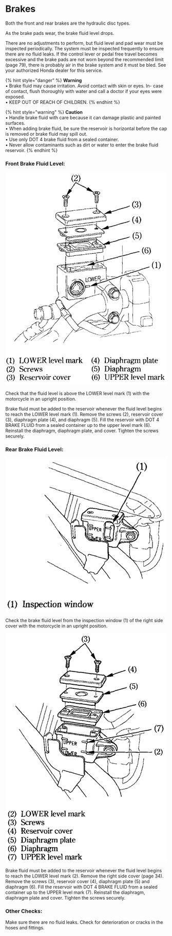 # Brakes

Both the front and rear brakes are the hydraulic disc types.​

As the brake pads wear, the brake fluid level drops.​

There are no adjustments to perform, but fluid level and pad wear must be inspected periodically. The system must be inspected frequently to ensure there are no fluid leaks. If the control lever or pedal free travel becomes excessive and the brake pads are not worn beyond the recommended limit \(page 79\), there is probably air in the brake system and it must be bled. See your authorized Honda dealer for this service.​

{% hint style="danger" %}
**Warning**  
• Brake fluid may cause irritation. Avoid contact with skin or eyes. In- case of contact, flush thoroughly with water and call a doctor if your eyes were exposed.  
• KEEP OUT OF REACH OF CHILDREN.​
{% endhint %}

{% hint style="warning" %}
**Caution**  
• Handle brake fluid with care because it can damage plastic and painted surfaces.​  
• When adding brake fluid, be sure the reservoir is horizontal before the cap is removed or brake fluid may spill out.​  
• Use only DOT 4 brake fluid from a sealed container.​  
• Never allow contaminants such as dirt or water to enter the brake fluid reservoir.​
{% endhint %}

### Front Brake Fluid Level:​​

![](../../.gitbook/assets/owners-006.png)

Check that the fluid level is above the LOWER level mark \(1\) with the motorcycle in an upright position.​

Brake fluid must be added to the reservoir whenever the fluid level begins to reach the LOWER level mark \(1\). Remove the screws \(2\), reservoir cover \(3\), diaphragm plate \(4\), and diaphragm \(5\). Fill the reservoir with DOT 4 BRAKE FLUID from a sealed container up to the upper level mark \(6\). Reinstall the diaphragm, diaphragm plate, and cover. Tighten the screws securely.​

### Rear Brake Fluid Level:​

![](../../.gitbook/assets/owners-007.png)

Check the brake fluid level from the inspection window \(1\) of the right side cover with the motorcycle in an upright position.

![](../../.gitbook/assets/owners-008.png)

Brake fluid must be added to the reservoir whenever the fluid level begins to reach the LOWER level mark \(2\). Remove the right side cover \(page 34\). Remove the screws \(3\), reservoir cover \(4\), diaphragm plate \(5\) and diaphragm \(6\). Fill the reservoir with DOT 4 BRAKE FLUID from a sealed container up to the UPPER level mark \(7\). Reinstall the diaphragm, diaphragm plate and cover. Tighten the screws securely.​

### Other Checks:​

Make sure there are no fluid leaks. Check for deterioration or cracks in the hoses and fittings.​

